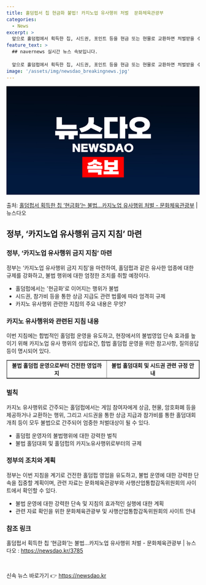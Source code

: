 ```yaml
---
title: 홀덤펍서 칩 현금화 불법! 카지노업 유사행위 처벌  문화체육관광부
categories:
  - News
excerpt: >
  앞으로 홀덤펍에서 획득한 칩, 시드권, 포인트 등을 현금 또는 현물로 교환하면 처벌받을 수 있다. 또 실명을…
feature_text: >
  ## navernews 실시간 뉴스 속보입니다.

  앞으로 홀덤펍에서 획득한 칩, 시드권, 포인트 등을 현금 또는 현물로 교환하면 처벌받을 수 있다. 또 실명을…
image: '/assets/img/newsdao_breakingnews.jpg'
---
```


![뉴스다오 속보](/assets/img/newsdao_breakingnews.jpg)

<p>출처: <a href="https://newsdao.kr/3785" rel="dofollow">홀덤펍서 획득한 칩 ‘현금화’는 불법…카지노업 유사행위 처벌 - 문화체육관광부</a> | 뉴스다오</p>

<h2 data-ke-size="size26">정부, ‘카지노업 유사행위 금지 지침’ 마련</h2>
<h3>정부, ‘카지노업 유사행위 금지 지침’ 마련</h3>
<p data-ke-size="size16">정부는 ‘카지노업 유사행위 금지 지침’을 마련하여, 홀덤펍과 같은 유사한 업종에 대한 규제를 강화하고, 불법 행위에 대한 엄정한 조치를 취할 예정이다.</p>
<ul>
<li>홀덤펍에서는 '현금화'로 이어지는 행위가 불법</li>
<li>시드권, 참가비 등을 통한 상금 지급도 관련 법률에 따라 엄격히 규제</li>
<li>카지노 유사행위 관련한 지침의 주요 내용은 무엇?</li>
</ul>
<h3>카지노 유사행위와 관련된 지침 내용</h3>
<p data-ke-size="size16">이번 지침에는 합법적인 홀덤펍 운영을 유도하고, 현장에서의 불법영업 단속 효과를 높이기 위해 카지노업 유사 행위의 성립요건, 합법 홀덤펍 운영을 위한 참고사항, 질의응답 등이 명시되어 있다.</p>
<table style="width: 100%;" border="1">
<tbody>
<tr>
<td style="text-align: center; height: 17px;"><b>불법 홀덤펍 운영으로부터 건전한 영업까지</b></td>
<td style="text-align: center; height: 17px;"><b>불법 홀덤대회 및 시드권 관련 규정 안내</b></td>
</tr>
</tbody>
</table>
<h3>벌칙</h3>
<p data-ke-size="size16">카지노 유사행위로 간주되는 홀덤펍에서는 게임 참여자에게 상금, 현물, 암호화폐 등을 제공하거나 교환하는 행위, 그리고 시드권을 통한 상금 지급과 참가비를 통한 홀덤대회 개최 등이 모두 불법으로 간주되어 엄중한 처벌대상이 될 수 있다.</p>
<ul>
<li>홀덤펍 운영자의 불법행위에 대한 강력한 벌칙</li>
<li>불법 홀덤대회 및 홀덤펍의 카지노유사행위로부터의 규제</li>
</ul>
<h3>정부의 조치와 계획</h3>
<p data-ke-size="size16">정부는 이번 지침을 계기로 건전한 홀덤펍 영업을 유도하고, 불법 운영에 대한 강력한 단속을 집중할 계획이며, 관련 자료는 문화체육관광부와 사행산업통합감독위원회의 사이트에서 확인할 수 있다.</p>
<ul>
<li>불법 운영에 대한 강력한 단속 및 지침의 효과적인 실행에 대한 계획</li>
<li>관련 자료 확인을 위한 문화체육관광부 및 사행산업통합감독위원회의 사이트 안내</li>
</ul>
<h3>참조 링크</h3>
<p data-ke-size="size16">홀덤펍서 획득한 칩 ‘현금화’는 불법…카지노업 유사행위 처벌 - 문화체육관광부 | 뉴스다오 : <a href="https://newsdao.kr/3785">https://newsdao.kr/3785</a></p>
<p data-ke-size="size16">&nbsp;</p> 

신속 뉴스 바로가기 👉 <a href="https://newsdao.kr" rel="dofollow">https://newsdao.kr</a>


